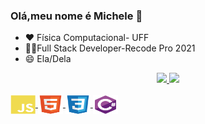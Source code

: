 ### Olá,meu nome é Michele 👋

- ❤ Física Computacional- UFF
- 👩‍💻Full Stack Developer-Recode Pro 2021
- 😄 Ela/Dela


<div align="center">
  <a href="https://github.com/RufinoTavares">
  <img height="180em" src="https://github-readme-stats.vercel.app/api?username=RufinoTavares&show_icons=true&theme=moltack&include_all_commits=true&count_private=true"/>
  <img height="180em" src="https://github-readme-stats.vercel.app/api/top-langs/?username=RufinoTavares&layout=compact&langs_count=7&theme=moltack"/>
</div>

<div style="display: inline_block"><br>
  <img align="center" alt="mi-Js" height="30" width="40" src="https://raw.githubusercontent.com/devicons/devicon/master/icons/javascript/javascript-plain.svg">
  <img align="center" alt="mi-HTML" height="30" width="40" src="https://raw.githubusercontent.com/devicons/devicon/master/icons/html5/html5-original.svg">
  <img align="center" alt="mi-CSS" height="30" width="40" src="https://raw.githubusercontent.com/devicons/devicon/master/icons/css3/css3-original.svg">
  <img align="center" alt="mi-Csharp" height="30" width="40" src="https://raw.githubusercontent.com/devicons/devicon/master/icons/csharp/csharp-original.svg">
  </div>
